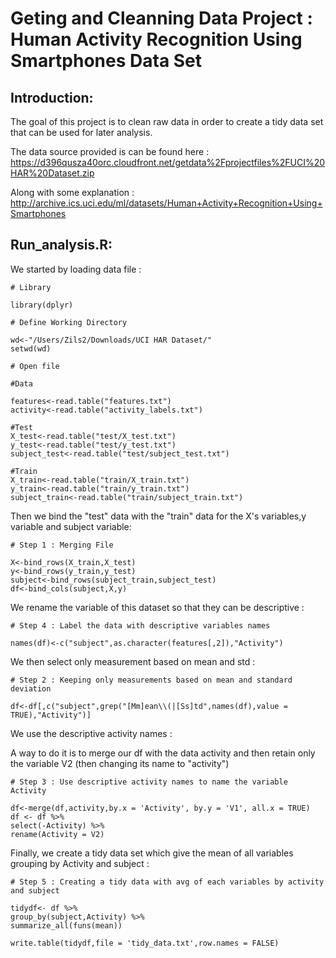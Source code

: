 # Geting and Cleanning Data Project : Human Activity Recognition Using Smartphones Data Set

## Introduction:

The goal of this project is to clean raw data in order to create a tidy data set that can be used for later analysis.

The data source provided is can be found here : https://d396qusza40orc.cloudfront.net/getdata%2Fprojectfiles%2FUCI%20HAR%20Dataset.zip

Along with some explanation : http://archive.ics.uci.edu/ml/datasets/Human+Activity+Recognition+Using+Smartphones

## Run_analysis.R:

We started by loading data file :

    # Library

    library(dplyr)

    # Define Working Directory

    wd<-"/Users/Zils2/Downloads/UCI HAR Dataset/"
    setwd(wd)

    # Open file

    #Data

    features<-read.table("features.txt")
    activity<-read.table("activity_labels.txt")

    #Test
    X_test<-read.table("test/X_test.txt")
    y_test<-read.table("test/y_test.txt")
    subject_test<-read.table("test/subject_test.txt")

    #Train
    X_train<-read.table("train/X_train.txt")
    y_train<-read.table("train/y_train.txt")
    subject_train<-read.table("train/subject_train.txt")

Then we bind the "test" data with the "train" data for the X's variables,y variable and subject variable:

    # Step 1 : Merging File

    X<-bind_rows(X_train,X_test)
    y<-bind_rows(y_train,y_test)
    subject<-bind_rows(subject_train,subject_test)
    df<-bind_cols(subject,X,y)

We rename the variable of this dataset so that they can be descriptive :

    # Step 4 : Label the data with descriptive variables names

    names(df)<-c("subject",as.character(features[,2]),"Activity")

We then select only measurement based on mean and std :

    # Step 2 : Keeping only measurements based on mean and standard deviation
      
    df<-df[,c("subject",grep("[Mm]ean\\(|[Ss]td",names(df),value = TRUE),"Activity")]
    

We use the descriptive activity names :

A way to do it is to merge our df with the data activity and then retain only the variable V2 (then changing its name to "activity")

    # Step 3 : Use descriptive activity names to name the variable Activity

    df<-merge(df,activity,by.x = 'Activity', by.y = 'V1', all.x = TRUE)
    df <- df %>%
    select(-Activity) %>%
    rename(Activity = V2)

Finally, we create a tidy data set which give the mean of all variables grouping by Activity and subject :

    # Step 5 : Creating a tidy data with avg of each variables by activity and subject

    tidydf<- df %>%
    group_by(subject,Activity) %>%
    summarize_all(funs(mean))

    write.table(tidydf,file = 'tidy_data.txt',row.names = FALSE)


